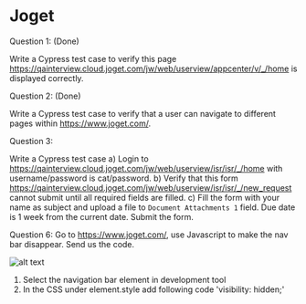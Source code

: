 # Joget

Question 1: (Done)

Write a Cypress test case to verify this page https://qainterview.cloud.joget.com/jw/web/userview/appcenter/v/_/home is displayed correctly.

Question 2: (Done)

Write a Cypress test case to verify that a user can navigate to different pages within https://www.joget.com/.

Question 3:

Write a Cypress test case 
    a) Login to https://qainterview.cloud.joget.com/jw/web/userview/isr/isr/_/home with username/password is cat/password. b) Verify that this form https://qainterview.cloud.joget.com/jw/web/userview/isr/isr/_/new_request cannot submit until all required fields are filled. 
    c) Fill the form with your name as subject and upload a file to `Document Attachments 1` field. Due date is 1 week from the current date. Submit the form.

Question 6:
Go to https://www.joget.com/, use Javascript to make the nav bar disappear. Send us the code.

![alt text]()

1. Select the navigation bar element in development tool
2. In the CSS under element.style add following code 'visibility: hidden;'